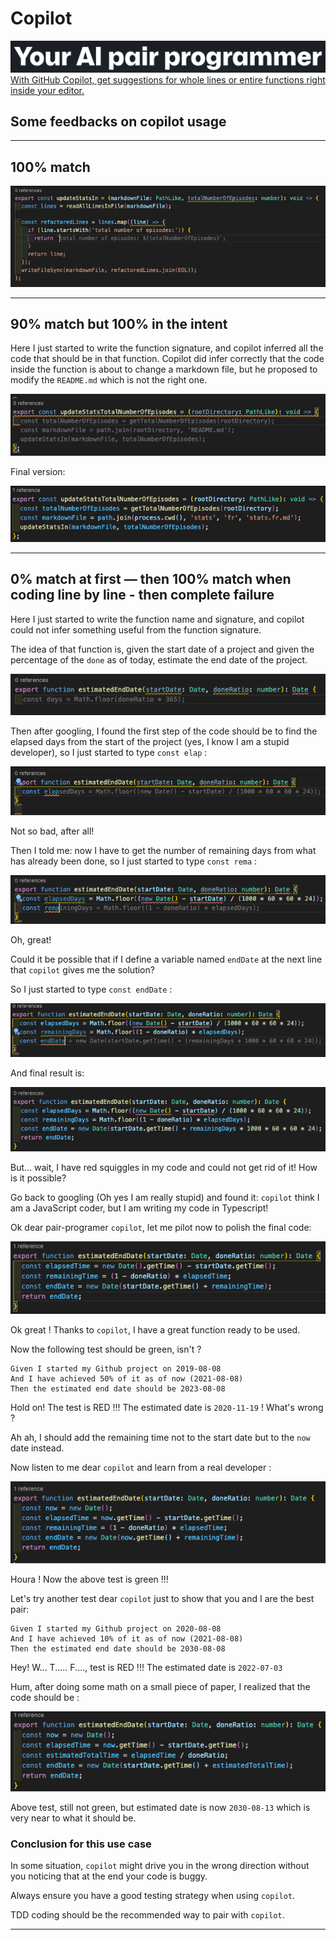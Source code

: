 # Copilot

![copilot](./snapshots/copilot-01.png)
[With GitHub Copilot, get suggestions for whole lines or entire functions right inside your editor.](https://copilot.github.com/)

## Some feedbacks on copilot usage

---

## 100% match

![match01](./snapshots/screenshot-01.png)

---

## 90% match but 100% in the intent

Here I just started to write the function signature, and copilot inferred all the code that should be in that function.
Copilot did infer correctly that the code inside the function is about to change a markdown file, but he proposed to modify the `README.md` which is not the right one.

![Match02](./snapshots/screenshot-02.png)

Final version:

![match02](./snapshots/screenshot-02-final.png)

---

## 0% match at first  — then 100% match when coding line by line - then complete failure

Here I just started to write the function name and signature, and copilot could not infer something useful from the function signature.

The idea of that function is, given the start date of a project and given the percentage of the `done` as of today, estimate the end date of the project.

![Match03](./snapshots/screenshot-03.png)

Then after googling, I found the first step of the code should be to find the elapsed days from the start of the project (yes, I know I am a stupid developer), so I just started to type `const elap` :

![Match04](./snapshots/screenshot-03b.png)

Not so bad, after all!

Then I told me: now I have to get the number of remaining days from what has already been done, so I just started to type `const rema` :

![Match05](./snapshots/screenshot-03c.png)

Oh, great! 

Could it be possible that if I define a variable named `endDate` at the next line that `copilot` gives me the solution?

So I just started to type `const endDate` :

![Match06](./snapshots/screenshot-03d.png)

And final result is:

![Match06](./snapshots/screenshot-03e.png)

But... wait, I have red squiggles in my code and could not get rid of it! How is it possible?

Go back to googling (Oh yes I am really stupid) and found it: `copilot` think I am a JavaScript coder, but I am writing my code in Typescript!

Ok dear pair-programer `copilot`, let me pilot now to polish the final code:

![Match07](./snapshots/screenshot-03f.png)

Ok great ! Thanks to `copilot`, I have a great function ready to be used.

Now the following test should be green, isn't ?  

```gherkin
Given I started my Github project on 2019-08-08
And I have achieved 50% of it as of now (2021-08-08)
Then the estimated end date should be 2023-08-08
```

Hold on! The test is RED !!! The estimated date is `2020-11-19` !
What's wrong ? 

Ah ah, I should add the remaining time not to the start date but to the `now` date instead. 

Now listen to me dear `copilot` and learn from a real developer : 

![Match08](./snapshots/screenshot-03g.png)

Houra ! Now the above test is green !!!

Let's try another test dear `copilot` just to show that you and I are the best pair:

```gherkin
Given I started my Github project on 2020-08-08
And I have achieved 10% of it as of now (2021-08-08)
Then the estimated end date should be 2030-08-08
```

Hey! W... T..... F...., test is RED !!! The estimated date is `2022-07-03`

Hum, after doing some math on a small piece of paper, I realized that the code should be :

![Match08](./snapshots/screenshot-03h.png)

Above test, still not green, but estimated date is now `2030-08-13` which is very near to what it should be.

### Conclusion for this use case

In some situation, `copilot` might drive you in the wrong direction without you noticing that at the end your code is buggy.

Always ensure you have a good testing strategy when using `copilot`.

TDD coding should be the recommended way to pair with `copilot`.

---

